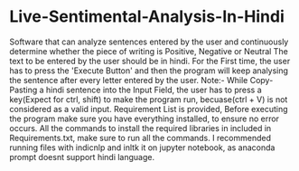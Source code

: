 # Live-Sentimental-Analysis-In-Hindi
Software that can analyze sentences entered by the user and continuously determine whether the piece of writing is Positive, Negative or Neutral
The text to be entered by the user should be in hindi.
For the First time, the user has to press the 'Execute Button' and then the program will keep analysing the sentence after every letter entered by the user.
Note:- While Copy-Pasting a hindi sentence into the Input Field, the user has to press a key(Expect for ctrl, shift) to make the program run, becuase(ctrl + V) is not considered as a valid input.
Requirement List is provided, Before executing the program make sure you have everything installed, to ensure no error occurs.
All the commands to install the required libraries in included in Requirements.txt, make sure to run all the commands.
I recommended running files with indicnlp and inltk it on jupyter notebook, as anaconda prompt doesnt support hindi language.
